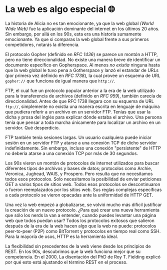 
<!-- Translation of this stuff, please kms -->
#   La web es algo especial 🌐

La historia de Alicia no es tan emocionante, ya que la web global <i>(World Wide Web)</i> fue la aplicación dominante del internet en los últimos 20 años. Sin embargo, por allá en los 90s, esta era una historia sumamente emocionante. Ya que si comparas la web global frente a sus primeros competidores, notarás la diferencia.

El protocolo Gopher (definido en <i>RFC 1436</i>) se parece un montón a HTTP, pero no tiene direccionalidad. No existe una manera breve de identificar un documento específico en Gopherspace. Al menos <i>no existía</i> ninguna hasta que la web global le tuvo pena a Gotherspace y lanzó el estandar de URLs (por primera vez definido en <i>RFC 1738</i>), la cual provee un esquema de URL ``gopher://`` que funciona de igual manera que ``http://``.

FTP, el cual fue un protocolo popular anterior a la era de la web utilizado para la transferencia de archivos (definido en <i>RFC 959</i>), también carecía de direccionalidad. Antes de que RFC 1738 llegara con su esquema de URL ``ftp://``, simplemente no existía una manera escrita en lenguaje de máquina que pudiera referir a un archivo en un servidor FTP. Tenías que usar la dicha y prosa del inglés para explicar dónde estaba el archivo. Una persona tenía que pensar a toda marcha únicamente para localizar un archivo en un servidor. Qué desperdicio.

FTP también tenía sesiones largas. Un usuario cualquiera puede iniciar sesión en un servidor FTP y atarse a una conexión TCP de dicho servidor indefinidamente. Sin embargo, incluso una conexión "persistente" de HTTP no debería atarse a una conexión TCP por más de 30 segundos.

Los 90s vieron un montón de protocolos de internet utilizados para buscar diferentes tipos de archivos y bases de datos; protocolos como Archie, Veronica, Jughead, WAIS, y Prospero. Pero resulta que no necesitamos todos esos protocolos. Solo necesitamos la posibilidad de enviar peticiones GET a varios tipos de sitios web. Todos esos protocolos se descontinuaron o fueron reemplazados por los sitios web. Sus reglas complejas específicas a cada protocolo se vieron opacadas ante la uniformidad de HTTP GET.

Una vez la web empezó a globalizarse, se volvió mucho más dificil justificar la creación de un nuevo protocolo. ¿Para qué crear una nueva herramienta que sólo los nerds la van a entender, cuando puedes levantar una página web que todos puedan usar? Todos los protocolos exitosos que salieron después de la era de la web hacen algo que la web no puede: protocolos peer-to-peer (P2P) como BitTorrent y protocolos en tiempo real como SSH. Para la mayoría de usos, HTTP es la herramienta ideal.

La flexibilidad sin precedentes de la web viene desde los principios de REST. En los 90s, descubrimos que la web funciona mejor que su competencia. En el 2000, La disentación del PhD de Roy T. Fielding explicó por qué esto está ajustando el término REST en el proceso.